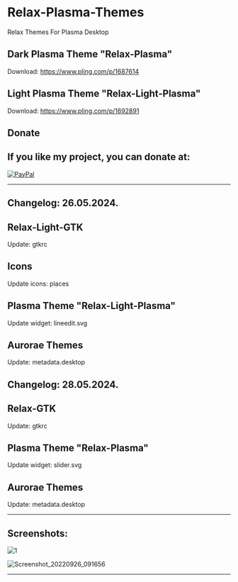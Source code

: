 # Relax-Plasma-Themes
Relax Themes For Plasma Desktop

Dark Plasma Theme "Relax-Plasma"
--------------------------------

Download: https://www.pling.com/p/1687614

Light Plasma Theme "Relax-Light-Plasma"
--------------------------------------

Download: https://www.pling.com/p/1692891


<html>
  <head>
    <meta charset="utf-8" />
  </head>
  <body>
    <h2>Donate</h2>
    <h2>If you like my project, you can donate at:</h2>
    <a href="https://www.paypal.com/paypalme/VesnaLazic">
    <img src="PayPal.png" alt="PayPal" />
    </a>
  </body>
</html>

___________________________________________________________

Changelog: 26.05.2024.
----------------------

Relax-Light-GTK
---------------

Update: gtkrc

Icons
------

Update icons: places

Plasma Theme "Relax-Light-Plasma"
--------------------------------

Update widget: lineedit.svg

Aurorae Themes
---------------

Update: metadata.desktop

Changelog: 28.05.2024.
----------------------

Relax-GTK
---------------

Update: gtkrc

Plasma Theme "Relax-Plasma"
--------------------------------

Update widget: slider.svg

Aurorae Themes
---------------

Update: metadata.desktop

__________________________________________

Screenshots:
-------------

![1](https://github.com/L4ki/Relax-Plasma-Themes/assets/45247573/e1b4de63-21f0-49c7-a7c0-60d075479489)


![Screenshot_20220926_091656](https://user-images.githubusercontent.com/45247573/216028619-cb61189f-154c-4116-9e66-1800a56f0b82.jpg)

____________________________________________________________________________________________________________________________________







